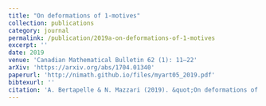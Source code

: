 ```yaml
---
title: "On deformations of 1-motives"
collection: publications
category: journal
permalink: /publication/2019a-on-deformations-of-1-motives
excerpt: ''
date: 2019
venue: 'Canadian Mathematical Bulletin 62 (1): 11–22'
arXiv: 'https://arxiv.org/abs/1704.01340'
paperurl: 'http://nimath.github.io/files/myart05_2019.pdf'
bibtexurl: ''
citation: 'A. Bertapelle & N. Mazzari (2019). &quot;On deformations of 1-motives.&quot; <i>Canadian Mathematical Bulletin</i>, 62 (1), 11–22.'
---
```


